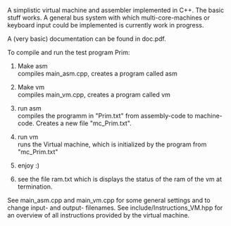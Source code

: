 A simplistic virtual machine and assembler implemented in C++. The basic stuff works. A general bus system with which multi-core-machines or keyboard input could be implemented is currently work in progress.


A (very basic) documentation can be found in doc.pdf.


To compile and run the test program Prim:

1. Make asm  
compiles main_asm.cpp, creates a program called asm
  
  
2. Make vm  
compiles main_vm.cpp, creates a program called vm

3. run asm  
compiles the programm in "Prim.txt" from assembly-code to machine-code. Creates a new file "mc_Prim.txt".
  
  
4. run vm  
runs the Virtual machine, which is initialized by the program from "mc_Prim.txt"


5. enjoy :)


6. see the file ram.txt which is displays the status of the ram of the vm at termination.


See main_asm.cpp and main_vm.cpp for some general settings and to change input- and output- filenames.
See include/Instructions_VM.hpp for an overview of all instructions provided by the virtual machine.

